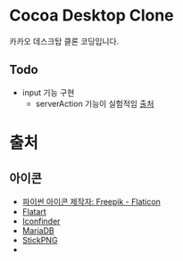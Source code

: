 # Cocoa Desktop Clone
카카오 데스크탑 클론 코딩입니다.

## Todo
* input 기능 구현
  * serverAction 기능이 실험적임  [출처](https://nextjs.org/docs/app/building-your-application/data-fetching/forms-and-mutations)


# 출처
## 아이콘
* <a href="https://www.flaticon.com/kr/free-icons/" title="파이썬 아이콘">파이썬 아이콘  제작자: Freepik - Flaticon</a>
* [Flatart](https://www.iconfinder.com/Flatart)
* [Iconfinder](https://www.iconfinder.com/iconfinder)
* [MariaDB](https://mariadb.com/ko/about-us/logos/)
* [StickPNG](https://www.stickpng.com/img/icons-logos-emojis/shop-logos/next-logo)
* 